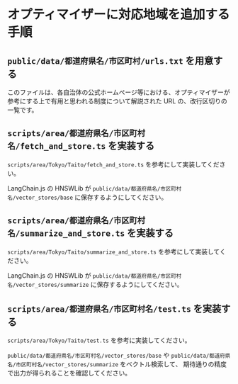 # オプティマイザーに対応地域を追加する手順

## `public/data/都道府県名/市区町村/urls.txt` を用意する

このファイルは、各自治体の公式ホームページ等における、オプティマイザーが参考にする上で有用と思われる制度について解説された URL の、改行区切りの一覧です。

## `scripts/area/都道府県名/市区町村名/fetch_and_store.ts` を実装する

`scripts/area/Tokyo/Taito/fetch_and_store.ts` を参考にして実装してください。

LangChain.js の HNSWLib が `public/data/都道府県名/市区町村名/vector_stores/base` に保存するようにしてください。

## `scripts/area/都道府県名/市区町村名/summarize_and_store.ts` を実装する

`scripts/area/Tokyo/Taito/summarize_and_store.ts` を参考にして実装してください。

LangChain.js の HNSWLib が `public/data/都道府県名/市区町村名/vector_stores/summarize` に保存するようにしてください。

## `scripts/area/都道府県名/市区町村名/test.ts` を実装する

`scripts/area/Tokyo/Taito/test.ts` を参考に実装してください。

`public/data/都道府県名/市区町村名/vector_stores/base` や
`public/data/都道府県名/市区町村名/vector_stores/summarize` をベクトル検索して、
期待通りの精度で出力が得られることを確認してください。
